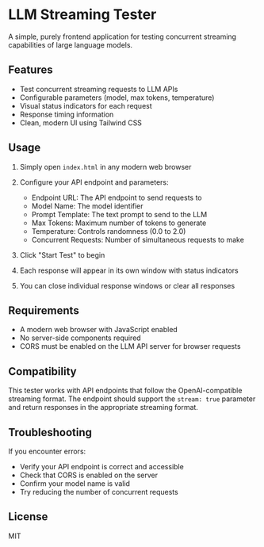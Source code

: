 # LLM Streaming Tester

A simple, purely frontend application for testing concurrent streaming capabilities of large language models.

## Features

- Test concurrent streaming requests to LLM APIs
- Configurable parameters (model, max tokens, temperature)
- Visual status indicators for each request
- Response timing information
- Clean, modern UI using Tailwind CSS

## Usage

1. Simply open `index.html` in any modern web browser
2. Configure your API endpoint and parameters:
   - Endpoint URL: The API endpoint to send requests to
   - Model Name: The model identifier
   - Prompt Template: The text prompt to send to the LLM
   - Max Tokens: Maximum number of tokens to generate
   - Temperature: Controls randomness (0.0 to 2.0)
   - Concurrent Requests: Number of simultaneous requests to make

3. Click "Start Test" to begin
4. Each response will appear in its own window with status indicators
5. You can close individual response windows or clear all responses

## Requirements

- A modern web browser with JavaScript enabled
- No server-side components required
- CORS must be enabled on the LLM API server for browser requests

## Compatibility

This tester works with API endpoints that follow the OpenAI-compatible streaming format. The endpoint should support the `stream: true` parameter and return responses in the appropriate streaming format.

## Troubleshooting

If you encounter errors:

- Verify your API endpoint is correct and accessible
- Check that CORS is enabled on the server
- Confirm your model name is valid
- Try reducing the number of concurrent requests

## License

MIT 